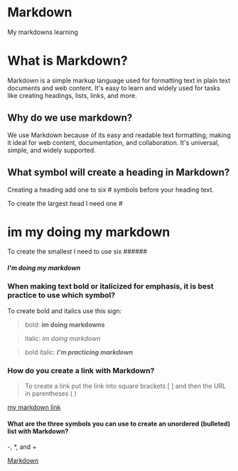 # Markdown
My markdowns learning

# What is Markdown?

Markdown is a simple markup language used for formatting text in plain text documents and web content. It's easy to learn and widely used for tasks like creating headings, lists, links, and more.

## Why do we use markdown?

We use Markdown because of its easy and readable text formatting, making it ideal for web content, documentation, and collaboration. It's universal, simple, and widely supported.

## What symbol will create a heading in Markdown?

Creating a heading add one to six # symbols before your heading text.

To create the largest head I need one #

# im my doing my markdown

To create the smallest I need to use six ######

##### I'm doing my markdown 

### When making text bold or italicized for emphasis, it is best practice to use which symbol?

To create bold  and italics use this sign: 
> bold:    **im doing markdowns**

> italic:   *im doing markdown*

> bold italic:   ***I'm practicing markdown***

### How do you create a link with Markdown?

> To create a link put the link into square brackets [ ] and then the URL in parentheses ( )

[my markdown link ](https://nimo-88.github.io/Markdown/)

#### What are the three symbols you can use to create an unordered (bulleted) list with Markdown?

-, *, and +

[Markdown](https://nimo-88.github.io/Markdown/)
